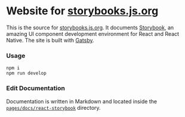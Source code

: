 # Website for [storybooks.js.org](https://storybooks.js.org)

This is the source for [storybooks.js.org](https://storybooks.js.org). It documents [Storybook](https://github.com/storybooks/storybook), an amazing UI component development environment for React and React Native. The site is built with [Gatsby](https://github.com/gatsbyjs/gatsby).

### Usage

    npm i
    npm run develop

### Edit Documentation

Documentation is written in Markdown and located inside the [`pages/docs/react-storybook`](pages/docs/react-storybook) directory.
